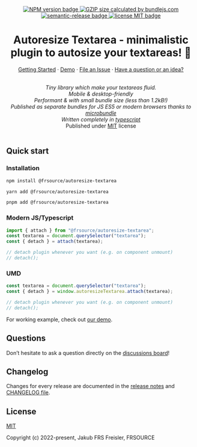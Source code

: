 <p align="center">
  <a href="https://www.npmjs.com/package/@frsource/autoresize-textarea">
    <img src="https://img.shields.io/npm/v/@frsource/autoresize-textarea" alt="NPM version badge">
  </a>
  <a href="https://bundlejs.com/?q=%40frsource%2Fautoresize-textarea">
    <img src="https://deno.bundlejs.com/badge?q=@frsource/autoresize-textarea" alt="GZIP size calculated by bundlejs.com">
  </a>
  <a href="https://github.com/semantic-release/semantic-release">
    <img src="https://img.shields.io/badge/%20%20%F0%9F%93%A6%F0%9F%9A%80-semantic--release-e10079.svg" alt="semantic-release badge">
  </a>
  <a href="https://github.com/FRSOURCE/autoresize-textarea/blob/master/LICENSE">
    <img src="https://img.shields.io/github/license/FRSOURCE/autoresize-textarea" alt="license MIT badge">
  </a>
</p>

<h1 align="center">Autoresize Textarea - minimalistic plugin to autosize your textareas! 💪</h1>

<p align="center">
  <a href="#quick-start">Getting Started</a>
  ·
  <a href="https://www.frsource.org/autoresize-textarea" target="_blank">Demo</a>
  ·
  <a href="https://github.com/FRSOURCE/autoresize-textarea/issues">File an Issue</a>
  ·
  <a href="#questions">Have a question or an idea?</a>
  <br>
</p>

<p align="center">
  <br>
  <i>Tiny library which make your textareas fluid.
    <br>Mobile &amp; desktop-friendly
    <br>Performant & with small bundle size (less than 1.2kB!)
    <br>Published as separate bundles for JS ES5 or modern browsers thanks to <a href="https://www.npmjs.com/package/microbundle">microbundle</a>
    <br>Written completely in <a href="https://www.typescriptlang.org">typescript</a></i>
    <br>Published under <a href="https://opensource.org/licenses/MIT" target="_blank">MIT</a> license</i>
  <br>
  <br>
</p>

## Quick start

### Installation

```bash
npm install @frsource/autoresize-textarea

yarn add @frsource/autoresize-textarea

pnpm add @frsource/autoresize-textarea
```

### Modern JS/Typescript

```ts
import { attach } from "@frsource/autoresize-textarea";
const textarea = document.querySelector("textarea");
const { detach } = attach(textarea);

// detach plugin whenever you want (e.g. on component unmount)
// detach();
```

### UMD

```js
const textarea = document.querySelector("textarea");
const { detach } = window.autoresizeTextarea.attach(textarea);

// detach plugin whenever you want (e.g. on component unmount)
// detach();
```

For working example, check out [our demo](https://www.frsource.org/autoresize-textarea).

## Questions

Don’t hesitate to ask a question directly on the [discussions board](https://github.com/FRSOURCE/autoresize-textarea/discussions)!

## Changelog

Changes for every release are documented in the [release notes](https://github.com/FRSOURCE/autoresize-textarea/releases) and [CHANGELOG file](https://github.com/FRSOURCE/autoresize-textarea/tree/master/CHANGELOG.md).

## License

[MIT](https://opensource.org/licenses/MIT)

Copyright (c) 2022-present, Jakub FRS Freisler, FRSOURCE
